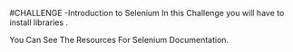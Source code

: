 #CHALLENGE -Introduction to Selenium
In this Challenge you will have to install libraries .

You Can See The Resources For Selenium Documentation.

